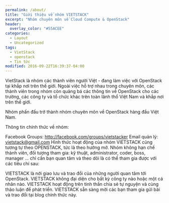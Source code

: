 ```yaml
---
permalink: /about/
title: "Giới thiệu về nhóm VIETSTACK"
excerpt: "Nhóm chuyên môn về Cloud Compute & OpenStack"
header:
  overlay_color: "#55ACEE"
categories:
  - Layout
  - Uncategorized
tags:
  - VietStack
  - openstack
  - Tin tức  
modified: 2016-09-22T16:39:37-04:00
---
```


VietStack là nhóm các thành viên người Việt - đang làm việc với OpenStack tại khắp nơi trên thế giới. Ngoài việc hỗ trợ nhau trong chuyên môn, các thành viên trong nhóm còn quảng bá các thông tin về OpenStack cho các trường, các công ty và tổ chức khác trên toàn lãnh thổ Việt Nam và khắp nơi trên thế giới. 

Nhóm phấn đấu trở thành nhóm chuyên môn về OpenStack hàng đầu Việt Nam.

Thông tin chính thức về nhóm:

Facebook Groups: http://facebook.com/groups/vietstacker
Email quản lý: vietstack@gmail.com
Hình thức hoạt động của nhóm VIETSTACK cũng tương tự theo OPENSTACK, tức là theo hướng mở. Nhóm không hạn chế thành viên, đối tượng tham gia: kỹ thuật, administrator, coder, boss, manager … chỉ cần bạn quan tâm và theo dõi là có thể tham gia được với các tiêu chí sau:

VIETSTACK là nới giao lưu và trao đổi của những người quan tâm tới OpenStack.
VIETSTACK không đại diện cho bất kỳ công ty nào hoặc một cá nhân nào.
VIETSTACK hoạt động trên tinh thần chia sẻ tự nguyện và cùng thảo luận để phát triển.
VIETSTACK sẵn sàng mời các bạn tham gia gửi bài và trao đổi tại blog chính thức này.